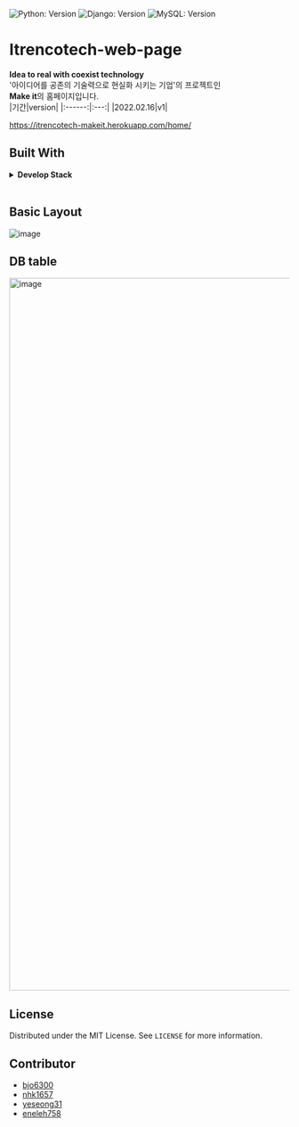 ![Python: Version](https://img.shields.io/badge/python-3.8.5-blue)
![Django: Version](https://img.shields.io/badge/Django-3.1.3-blue)
![MySQL: Version](https://img.shields.io/badge/Mysql-8.0.27-blue)

# Itrencotech-web-page
<b>Idea to real with coexist technology</b> <br>
'아이디어를 공존의 기술력으로 현실화 시키는 기업'의 프로젝트인<br/>
<b>Make it</b>의 홈페이지입니다. <br>
|기간|version|
|:------:|:---:|
|2022.02.16|v1|


https://itrencotech-makeit.herokuapp.com/home/

## Built With
<details> <summary> <b> Develop Stack   </b></summary>
</br>

* ![Python](https://img.shields.io/badge/-Python-000000?style=flat&logo=python)
* ![Django](https://img.shields.io/badge/-Django-000000?style=flat&logo=django)
* ![MySQL](https://img.shields.io/badge/-MySQL-000000?style=flat&logo=mysql)    
* ![Google Drive](https://img.shields.io/badge/-GoogleDrive-000000?style=flat&logo=google-drive)  
* ![Heroku](https://img.shields.io/badge/-Heroku-000000?style=flat&logo=Heroku)  


</details>
</br>


## Basic Layout
![image](https://user-images.githubusercontent.com/70627982/155848540-d0bf39a2-366f-4a31-99e2-83630d1bd228.png)



## DB table
<img width="1280" alt="image" src="https://user-images.githubusercontent.com/66625672/155885833-6b8f49af-252c-4cae-9bf7-c9fca5875fd0.png">



## License

Distributed under the MIT License. See `LICENSE` for more information.

## Contributor
* [bjo6300](https://github.com/bjo6300) <br>
* [nhk1657](https://github.com/nhk1657) <br>
* [yeseong31](https://github.com/yeseong31) <br>
* [eneleh758](https://github.com/eneleh758) <br>

